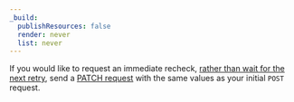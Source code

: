```yaml
---
_build:
  publishResources: false
  render: never
  list: never
---
```


If you would like to request an immediate recheck, [rather than wait for the next retry](/ssl/edge-certificates/changing-dcv-method/validation-backoff-schedule/), send a [PATCH request](/api/operations/custom-hostname-for-a-zone-edit-custom-hostname) with the same values as your initial `POST` request.
